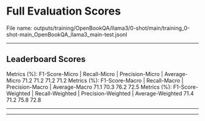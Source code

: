 # Full Evaluation Scores

File name: outputs/training/OpenBookQA/llama3/0-shot/main/training_0-shot-main_OpenBookQA_llama3_main-test.jsonl


---

## Leaderboard Scores

Metrics (%): F1-Score-Micro | Recall-Micro | Precision-Micro | Average-Micro
                71.2        71.2          71.2        71.2
Metrics (%): F1-Score-Macro | Recall-Macro | Precision-Macro | Average-Macro
                71.1        70.3          76.2        72.5
Metrics (%): F1-Score-Weighted | Recall-Weighted | Precision-Weighted | Average-Weighted
                71.4        71.2          75.8        72.8

---


---


